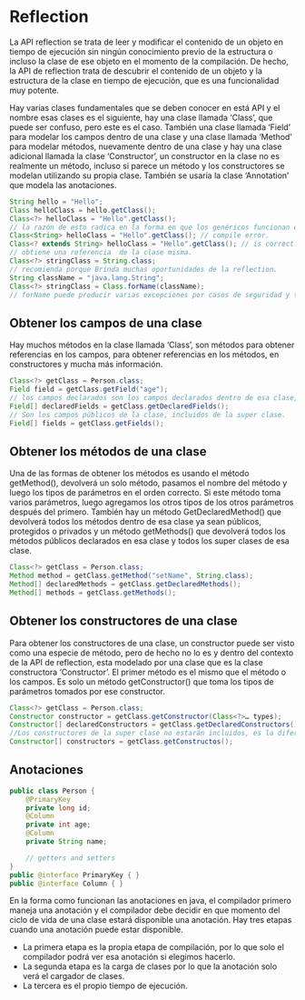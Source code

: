 # Reflection

La API reflection se trata de leer y modificar el contenido de un objeto en tiempo de ejecución sin ningún conocimiento previo de la estructura o incluso la clase de ese objeto en el momento de la compilación. De hecho, la API de reflection trata de descubrir el contenido de un objeto y la estructura de la clase en tiempo de ejecución, que es una funcionalidad muy potente.

Hay varias clases fundamentales que se deben conocer en está API y el nombre esas clases es el siguiente, hay una clase llamada ‘Class’, que puede ser confuso, pero este es el caso. También una clase llamada ‘Field’ para modelar los campos dentro de una clase y una clase llamada ‘Method’ para modelar métodos, nuevamente dentro de una clase y hay una clase adicional llamada la clase ‘Constructor’, un constructor en la clase no es realmente un método, incluso si parece un método y los constructores se modelan utilizando su propia clase. También se usaría la clase ‘Annotation’ que modela las anotaciones.

```java
String hello = "Hello";
Class helloClass = hello.getClass();
Class<?> helloClass = "Hello".getClass();
// la razón de esto radica en la forma en que los genéricos funcionan en java. De echo Class of String o Class of Object no son extensiones de Class of question mark.
Class<String> helloClass = "Hello".getClass(); // compile error.
Class<? extends String> helloClass = "Hello".getClass(); // is correct.
// obtiene una referencia  de la clase misma.
Class<?> stringClass = String.class;
// recomienda porque Brinda muchas oportunidades de la reflection.
String className = "java.lang.String";
Class<?> stringClass = Class.forName(className);
// forName puede producir varias excepciones por casos de seguridad y también puede ser por falta de derechos.
```

## Obtener los campos de una clase

Hay muchos métodos en la clase llamada ‘Class’, son métodos para obtener referencias en los campos, para obtener referencias en los métodos, en constructores y mucha más información.

```java
Class<?> getClass = Person.class;
Field field = getClass.getField("age");
// los campos declarados son los campos declarados dentro de esa clase, ya sean privados, protegidos, protegidos por paquetes o públicos.
Field[] declaredFields = getClass.getDeclaredFields();
// Son los campos públicos de la clase, incluidos de la super clase.
Field[] fields = getClass.getFields();
```

## Obtener los métodos de una clase

Una de las formas de obtener los métodos es usando el método getMethod(), devolverá un solo método, pasamos el nombre del método y luego los tipos de parámetros en el orden correcto. Si este método toma varios parámetros, luego agregamos los otros tipos de los otros parámetros después del primero. También hay un método GetDeclaredMethod() que devolverá todos los métodos dentro de esa clase ya sean públicos, protegidos o privados y un método getMethods() que devolverá todos los métodos públicos declarados en esa clase y todos los super clases de esa clase.

```java
Class<?> getClass = Person.class;
Method method = getClass.getMethod("setName", String.class);
Method[] declaredMethods = getClass.getDeclaredMethods();
Method[] methods = getClass.getMethods();
```

## Obtener los constructores de una clase

Para obtener los constructores de una clase, un constructor puede ser visto como una especie de método, pero de hecho no lo es y dentro del contexto de la API de reflection, esta modelado por una clase que es la clase constructora ‘Constructor’. El primer método es el mismo que el método o los campos. Es solo un método getConstructor() que toma los tipos de parámetros tomados por ese constructor.

```java
Class<?> getClass = Person.class;
Constructor constructor = getClass.getConstructor(Class<?>… types);
Constructor[] declaredConstructors = getClass.getDeclaredConstructors();
//Los constructores de la super clase no estarán incluidos, es la diferencia con los métodos y campos.
Constructor[] constructors = getClass.getConstructos();
```

## Anotaciones

```java
public class Person {
    @PrimaryKey
    private long id;
    @Column
    private int age;
    @Column
    private String name;

    // getters and setters
}
public @interface PrimaryKey { }
public @interface Column { }
```

En la forma como funcionan las anotaciones en java, el compilador primero maneja una anotación y el compilador debe decidir en que momento del ciclo de vida de una clase estará disponible una anotación. Hay tres etapas cuando una anotación puede estar disponible.

* La primera etapa es la propia etapa de compilación, por lo que solo el compilador podrá ver esa anotación si elegimos hacerlo.
* La segunda etapa es la carga de clases por lo que la anotación solo verá el cargador de clases.
* La tercera es el propio tiempo de ejecución.
